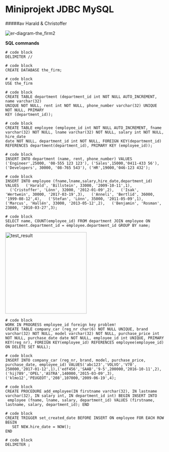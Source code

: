 # Miniprojekt JDBC MySQL


#####av Harald & Christoffer


![er-diagram-the_firm2](https://user-images.githubusercontent.com/5534092/30874042-81a14e7c-a2ef-11e7-9d05-a79242e53c72.jpg)



**SQL commands**


```
# code block
DELIMITER //
```

```
# code block
CREATE DATABASE the_firm;
```

```
# code block
USE the_firm
```



```
# code block
CREATE TABLE department (department_id int NOT NULL AUTO_INCREMENT, name varchar(32) 
UNIQUE NOT NULL, rent int NOT NULL, phone_number varchar(32) UNIQUE NOT NULL, PRIMARY 
KEY (department_id));
```

```
# code block
CREATE TABLE employee (employee_id int NOT NULL AUTO_INCREMENT, fname varchar(32) NOT NULL, lname varchar(32) NOT NULL, salary int NOT NULL, hire_date 
date NOT NULL, department_id int NOT NULL, FOREIGN KEY(department_id) REFERENCES department(department_id), PRIMARY KEY (employee_id));

```

```
# code block
INSERT INTO department (name, rent, phone_number) VALUES ('Engineer',25000, '08-555 123 123'), ('Sales',15000,'0411-433 56'), 
('Developers', 30000, '08-765 543'), ('HR',19000,'046-123 432');
```

```
# code block
INSERT INTO employee (fname,lname,salary,hire_date,department_id) VALUES   ('Harald', 'Billstein', 33000, '2009-10-11',1), 
  ('Cristoffer', 'Lönn', 32000, '2012-01-09',2),   ('Isak', 'Wertwein', 30000, '2017-03-19',3),   ('Anneli', 'Bertlid', 36000, 
'1999-08-12',4),   ('Stefan', 'Lönn', 35000, '2011-05-09',1), ('Marcus', 'Hallén', 33000, '2013-05-12',2),   ('Benjamin', 'Rosman', 
23000, '2010-03-27',3);
```


```
# code block
SELECT name, COUNT(employee_id) FROM department JOIN employee ON department.department_id = employee.department_id GROUP BY name;
```
<img width="257" alt="test_result" src="https://user-images.githubusercontent.com/5534092/30777031-537283a2-a0b2-11e7-9195-32173c98da51.png"> 


```
# code block
WORK IN PROGRESS employee_id foreign key problem!
CREATE TABLE company_car (reg_nr char(6) NOT NULL UNIQUE, brand varchar(32) NOT NULL, model varchar(32) NOT NULL, purchase_price int 
NOT NULL, purchase_date date NOT NULL, employee_id int UNIQUE, PRIMARY KEY(reg_nr), FOREIGN KEY(employee_id) REFERENCES employee(employee_id) ON DELETE SET NULL);
```


```
# code block
INSERT INTO company_car (reg_nr, brand, model, purchase_price, purchase_date, employee_id) VALUES('abc123','VOLVO','V70',
250000,'2017-01-12',1),('edf456','SAAB','9-5',200000,'2016-10-11',2),('hij789','OPEL','ASTRA',140000,'2015-03-09',3),
('klmo12','PEUGEOT','208',107000,'2009-06-19',4);
```


```
# code block
CREATE PROCEDURE add_employee(IN firstname varchar(32), IN lastname varchar(32), IN salary int, IN department_id int) BEGIN INSERT INTO
 employee (fname, lname, salary, department_id) VALUES (firstname, lastname, salary, department_id); END
 ```
 
 
 ```
# code block
CREATE TRIGGER set_created_date BEFORE INSERT ON employee FOR EACH ROW
BEGIN
    SET NEW.hire_date = NOW();
END
 ```
 
 ```
# code block
DELIMITER ;
```

